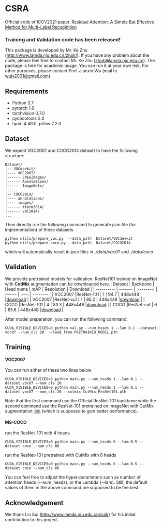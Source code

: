 # CSRA
Official code of ICCV2021 paper. [Residual Attention: A Simple But Effective Method for Multi-Label Recoginition](https://arxiv.org/abs/2108.02456)<br>

### Training and Validation code has been released!
This package is developed by Mr. Ke Zhu (http://www.lamda.nju.edu.cn/zhuk/). If you have any problem about the code, please feel free to contact Mr. Ke Zhu (zhuk@lamda.nju.edu.cn). The package is free for academic usage. You can run it at your own risk. For other purposes, please contact Prof. Jianxin Wu (mail to wujx2001@gmail.com).

## Requirements
- Python 3.7
- pytorch 1.6
- torchvision 0.7.0
- pycocotools 2.0
- tqdm 4.49.0, pillow 7.2.0

## Dataset
We expect VOC2007 and COCO2014 dataset to have the following structure:
```
Dataset/
|-- VOCdevkit/
|---- VOC2007/
|------ JPEGImages/
|------ Annotations/
|------ ImageSets/
......
|-- COCO2014/
|---- annotations/
|---- images/
|------ train2014/
|------ val2014/
...
```
Then directly run the following command to generate json file (for implementation) of these datasets.
```shell
python utils/prepare_voc.py  --data_path  Dataset/VOCdevkit
python utils/prepare_coco.py --data_path  Dataset/COCO2014
```
which will automatically result in json files in *./data/voc07* and *./data/coco*

## Validation
We provide pretrained models for validation. ResNet101 trained on ImageNet with **CutMix** augmentation can be downloaded 
[here](https://drive.google.com/u/0/uc?export=download&confirm=kYfp&id=1T4AxsAO2tszvhn62KFN5kaknBtBZIpDV).
|Dataset      | Backbone  |   Head nums   |   mAP  |  Resolution     | Download   |
|  ---------- | -------   |  :--------:   | ------ |  :---:          | --------   |
| VOC2007     |ResNet-101 |     1         |  94.7  |  448x448 |[download](https://drive.google.com/u/0/uc?export=download&confirm=bXcv&id=1cQSRI_DWyKpLa0tvxltoH9rM4IZMIEWJ)   |
| VOC2007     |ResNet-cut |     1         |  95.2  |  448x448 |[download](https://drive.google.com/u/0/uc?export=download&confirm=otx_&id=1bzSsWhGG-zUNQRMB7rQCuPMqLZjnrzFh)  |
| COCO        |ResNet-101 |     4         |  83.3  |  448x448 |[download](https://drive.google.com/u/0/uc?export=download&confirm=EWtH&id=1e_WzdVgF_sQc--ubN-DRnGVbbJGSJEZa)   |
| COCO        |ResNet-cut |     6         |  85.6  |  448x448 |[download](https://drive.google.com/u/0/uc?export=download&confirm=uEcu&id=17FgLUe_vr5sJX6_TT-MPdP5TYYAcVEPF)   |

After model preparation, you can run the following command:
```shell
CUDA_VISIBLE_DEVICES=0 python val.py --num_heads 1 --lam 0.1 --dataset voc07 --num_cls 20  --load_from PRETRAINED_MODEL.pth
```

## Training
#### VOC2007
You can run either of these two lines below 
```shell
CUDA_VISIBLE_DEVICES=0 python main.py --num_heads 1 --lam 0.1 --dataset voc07 --num_cls 20
CUDA_VISIBLE_DEVICES=0 python main.py --num_heads 1 --lam 0.1 --dataset voc07 --num_cls 20 --cutmix CutMix_ResNet101.pth
```
Note that the first command use the Official ResNet-101 backbone while the second command use the ResNet-101 pretrained on ImageNet with CutMix augmentation
[link](https://drive.google.com/u/0/uc?export=download&confirm=kYfp&id=1T4AxsAO2tszvhn62KFN5kaknBtBZIpDV) (which is supposed to gain better performance).

#### MS-COCO
run the ResNet-101 with 4 heads
```shell
CUDA_VISIBLE_DEVICES=0 python main.py --num_heads 6 --lam 0.5 --dataset coco --num_cls 80
```
run the ResNet-101 pretrained with CutMix with 6 heads
```shell
CUDA_VISIBLE_DEVICES=0 python main.py --num_heads 6 --lam 0.5 --dataset coco --num_cls 80
```
You can feel free to adjust the hyper-parameters such as number of attention heads (--num_heads), or the Lambda (--lam). Still, the default values of them in the above command are supposed to be the best.


## Acknowledgement

We thank Lin Sui (http://www.lamda.nju.edu.cn/suil/) for his initial contribution to this project.
